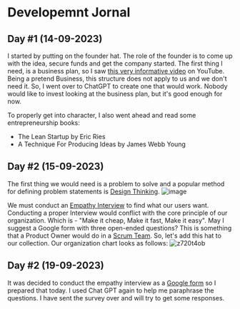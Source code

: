 # Developemnt Jornal
## Day #1 (14-09-2023)
I started by putting on the founder hat. The role of the founder is to come up with the idea, secure funds and get the company started.
The first thing I need, is a business plan, so I saw [this very informative video](https://www.youtube.com/watch?v=btsKJdLmXgc) on YouTube. Being a pretend Business, this structure does not apply to us and we don't need it.
So, I went over to ChatGPT to create one that would work.
Nobody would like to invest looking at the business plan, but it's good enough for now.

To properly get into character, I also went ahead and read some entrepreneurship books:
- The Lean Startup by Eric Ries
- A Technique For Producing Ideas by James Webb Young
## Day #2 (15-09-2023)
The first thing we would need is a problem to solve and a popular method for defining problem statements is [Design Thinking](https://www.youtube.com/watch?v=4nTh3AP6knM&list=PLEiEAq2VkUUIz01StTtLRDtXwNVwjj-Nc).
![image](https://github.com/mrigakshipandey/gameOfLife/assets/33392142/0c77ae7f-b9c1-4dcd-8a46-c36659711060)

We must conduct an [Empathy Interview](https://www.youtube.com/watch?v=91ujUV4juf0) to find what our users want. Conducting a proper Interview would conflict with the core principle of our organization. Which is - "Make it cheap, Make it fast, Make it easy".
May I suggest a Google form with three open-ended questions?
This is something that a Product Owner would do in a [Scrum Team](https://www.youtube.com/watch?v=iJ_sl6J8PRg). So, let's add this hat to our collection.
Our organization chart looks as follows:
![z720t4ob](https://github.com/mrigakshipandey/gameOfLife/assets/33392142/fbd6f714-a91b-4134-95bc-4745ecff3246)
## Day #2 (19-09-2023)
It was decided to conduct the empathy interview as a [Google form](https://www.youtube.com/watch?v=I4T-FGZo7zo) so I prepared that today. 
I used Chat GPT again to help me paraphrase the questions. I have sent the survey over and will try to get some responses.
